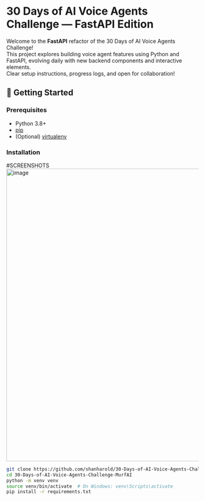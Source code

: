 # 30 Days of AI Voice Agents Challenge — FastAPI Edition

Welcome to the **FastAPI** refactor of the 30 Days of AI Voice Agents Challenge!  
This project explores building voice agent features using Python and FastAPI, evolving daily with new backend components and interactive elements.  
Clear setup instructions, progress logs, and open for collaboration!

## 🚀 Getting Started

### Prerequisites

- Python 3.8+
- [pip](https://pip.pypa.io/en/stable/)
- (Optional) [virtualenv](https://virtualenv.pypa.io/en/latest/)

### Installation
#SCREENSHOTS
<img width="1365" height="767" alt="image" src="https://github.com/user-attachments/assets/c1cebc41-9532-4ffa-8fad-d4bf3dbef7c7" />

```bash
git clone https://github.com/shanharold/30-Days-of-AI-Voice-Agents-Challenge-MurfAI.git
cd 30-Days-of-AI-Voice-Agents-Challenge-MurfAI
python -m venv venv
source venv/bin/activate  # On Windows: venv\Scripts\activate
pip install -r requirements.txt

